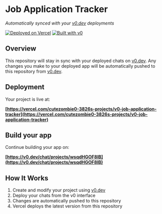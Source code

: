 # Job Application Tracker

*Automatically synced with your [v0.dev](https://v0.dev) deployments*

[![Deployed on Vercel](https://img.shields.io/badge/Deployed%20on-Vercel-black?style=for-the-badge&logo=vercel)](https://vercel.com/cutezombie0-3826s-projects/v0-job-application-tracker)
[![Built with v0](https://img.shields.io/badge/Built%20with-v0.dev-black?style=for-the-badge)](https://v0.dev/chat/projects/wsqdHGOF8IB)

## Overview

This repository will stay in sync with your deployed chats on [v0.dev](https://v0.dev).
Any changes you make to your deployed app will be automatically pushed to this repository from [v0.dev](https://v0.dev).

## Deployment

Your project is live at:

**[https://vercel.com/cutezombie0-3826s-projects/v0-job-application-tracker](https://vercel.com/cutezombie0-3826s-projects/v0-job-application-tracker)**

## Build your app

Continue building your app on:

**[https://v0.dev/chat/projects/wsqdHGOF8IB](https://v0.dev/chat/projects/wsqdHGOF8IB)**

## How It Works

1. Create and modify your project using [v0.dev](https://v0.dev)
2. Deploy your chats from the v0 interface
3. Changes are automatically pushed to this repository
4. Vercel deploys the latest version from this repository